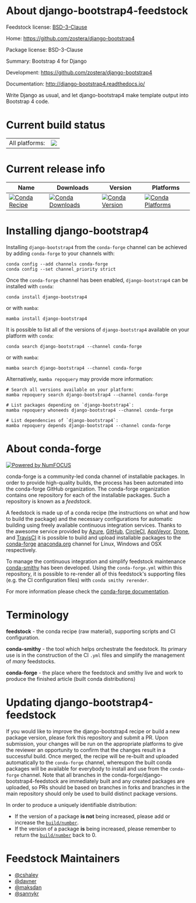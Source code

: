 About django-bootstrap4-feedstock
=================================

Feedstock license: [BSD-3-Clause](https://github.com/conda-forge/django-bootstrap4-feedstock/blob/main/LICENSE.txt)

Home: https://github.com/zostera/django-bootstrap4

Package license: BSD-3-Clause

Summary: Bootstrap 4 for Django

Development: https://github.com/zostera/django-bootstrap4

Documentation: http://django-bootstrap4.readthedocs.io/

Write Django as usual, and let django-bootstrap4 make template output into Bootstrap 4 code.

Current build status
====================


<table><tr><td>All platforms:</td>
    <td>
      <a href="https://dev.azure.com/conda-forge/feedstock-builds/_build/latest?definitionId=2879&branchName=main">
        <img src="https://dev.azure.com/conda-forge/feedstock-builds/_apis/build/status/django-bootstrap4-feedstock?branchName=main">
      </a>
    </td>
  </tr>
</table>

Current release info
====================

| Name | Downloads | Version | Platforms |
| --- | --- | --- | --- |
| [![Conda Recipe](https://img.shields.io/badge/recipe-django--bootstrap4-green.svg)](https://anaconda.org/conda-forge/django-bootstrap4) | [![Conda Downloads](https://img.shields.io/conda/dn/conda-forge/django-bootstrap4.svg)](https://anaconda.org/conda-forge/django-bootstrap4) | [![Conda Version](https://img.shields.io/conda/vn/conda-forge/django-bootstrap4.svg)](https://anaconda.org/conda-forge/django-bootstrap4) | [![Conda Platforms](https://img.shields.io/conda/pn/conda-forge/django-bootstrap4.svg)](https://anaconda.org/conda-forge/django-bootstrap4) |

Installing django-bootstrap4
============================

Installing `django-bootstrap4` from the `conda-forge` channel can be achieved by adding `conda-forge` to your channels with:

```
conda config --add channels conda-forge
conda config --set channel_priority strict
```

Once the `conda-forge` channel has been enabled, `django-bootstrap4` can be installed with `conda`:

```
conda install django-bootstrap4
```

or with `mamba`:

```
mamba install django-bootstrap4
```

It is possible to list all of the versions of `django-bootstrap4` available on your platform with `conda`:

```
conda search django-bootstrap4 --channel conda-forge
```

or with `mamba`:

```
mamba search django-bootstrap4 --channel conda-forge
```

Alternatively, `mamba repoquery` may provide more information:

```
# Search all versions available on your platform:
mamba repoquery search django-bootstrap4 --channel conda-forge

# List packages depending on `django-bootstrap4`:
mamba repoquery whoneeds django-bootstrap4 --channel conda-forge

# List dependencies of `django-bootstrap4`:
mamba repoquery depends django-bootstrap4 --channel conda-forge
```


About conda-forge
=================

[![Powered by
NumFOCUS](https://img.shields.io/badge/powered%20by-NumFOCUS-orange.svg?style=flat&colorA=E1523D&colorB=007D8A)](https://numfocus.org)

conda-forge is a community-led conda channel of installable packages.
In order to provide high-quality builds, the process has been automated into the
conda-forge GitHub organization. The conda-forge organization contains one repository
for each of the installable packages. Such a repository is known as a *feedstock*.

A feedstock is made up of a conda recipe (the instructions on what and how to build
the package) and the necessary configurations for automatic building using freely
available continuous integration services. Thanks to the awesome service provided by
[Azure](https://azure.microsoft.com/en-us/services/devops/), [GitHub](https://github.com/),
[CircleCI](https://circleci.com/), [AppVeyor](https://www.appveyor.com/),
[Drone](https://cloud.drone.io/welcome), and [TravisCI](https://travis-ci.com/)
it is possible to build and upload installable packages to the
[conda-forge](https://anaconda.org/conda-forge) [anaconda.org](https://anaconda.org/)
channel for Linux, Windows and OSX respectively.

To manage the continuous integration and simplify feedstock maintenance
[conda-smithy](https://github.com/conda-forge/conda-smithy) has been developed.
Using the ``conda-forge.yml`` within this repository, it is possible to re-render all of
this feedstock's supporting files (e.g. the CI configuration files) with ``conda smithy rerender``.

For more information please check the [conda-forge documentation](https://conda-forge.org/docs/).

Terminology
===========

**feedstock** - the conda recipe (raw material), supporting scripts and CI configuration.

**conda-smithy** - the tool which helps orchestrate the feedstock.
                   Its primary use is in the construction of the CI ``.yml`` files
                   and simplify the management of *many* feedstocks.

**conda-forge** - the place where the feedstock and smithy live and work to
                  produce the finished article (built conda distributions)


Updating django-bootstrap4-feedstock
====================================

If you would like to improve the django-bootstrap4 recipe or build a new
package version, please fork this repository and submit a PR. Upon submission,
your changes will be run on the appropriate platforms to give the reviewer an
opportunity to confirm that the changes result in a successful build. Once
merged, the recipe will be re-built and uploaded automatically to the
`conda-forge` channel, whereupon the built conda packages will be available for
everybody to install and use from the `conda-forge` channel.
Note that all branches in the conda-forge/django-bootstrap4-feedstock are
immediately built and any created packages are uploaded, so PRs should be based
on branches in forks and branches in the main repository should only be used to
build distinct package versions.

In order to produce a uniquely identifiable distribution:
 * If the version of a package **is not** being increased, please add or increase
   the [``build/number``](https://docs.conda.io/projects/conda-build/en/latest/resources/define-metadata.html#build-number-and-string).
 * If the version of a package **is** being increased, please remember to return
   the [``build/number``](https://docs.conda.io/projects/conda-build/en/latest/resources/define-metadata.html#build-number-and-string)
   back to 0.

Feedstock Maintainers
=====================

* [@cshaley](https://github.com/cshaley/)
* [@davner](https://github.com/davner/)
* [@maksdan](https://github.com/maksdan/)
* [@sannykr](https://github.com/sannykr/)

